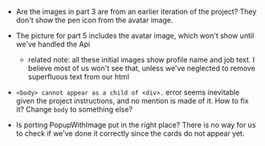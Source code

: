 - Are the images in part 3 are from an earlier iteration of the project?  They don't show the pen icon from the avatar image.

- The picture for part 5 includes the avatar image, which won't show until we've handled the Api
  - related note:  all these initial images show profile name and job text.   I believe most of us won't see that, unless we've
    neglected to remove superfluous text from our html

- `<body> cannot appear as a child of <div>.` error seems inevitable given the project instructions, and no mention is made of
  it.  How to fix it?  Change `body` to something else?  

- Is porting PopupWithImage put in the right place?   There is no way for us to check if we've done it correctly since the cards do not appear yet.